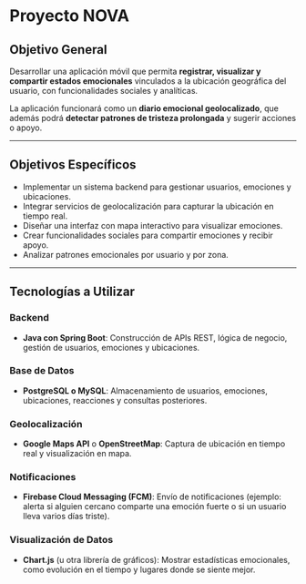 # Proyecto NOVA  

## Objetivo General  
Desarrollar una aplicación móvil que permita **registrar, visualizar y compartir estados emocionales** vinculados a la ubicación geográfica del usuario, con funcionalidades sociales y analíticas.  

La aplicación funcionará como un **diario emocional geolocalizado**, que además podrá **detectar patrones de tristeza prolongada** y sugerir acciones o apoyo.  

---

## Objetivos Específicos  
- Implementar un sistema backend para gestionar usuarios, emociones y ubicaciones.  
- Integrar servicios de geolocalización para capturar la ubicación en tiempo real.  
- Diseñar una interfaz con mapa interactivo para visualizar emociones.  
- Crear funcionalidades sociales para compartir emociones y recibir apoyo.  
- Analizar patrones emocionales por usuario y por zona.  

---

## Tecnologías a Utilizar  

### Backend  
- **Java con Spring Boot**: Construcción de APIs REST, lógica de negocio, gestión de usuarios, emociones y ubicaciones.  

### Base de Datos  
- **PostgreSQL o MySQL**: Almacenamiento de usuarios, emociones, ubicaciones, reacciones y consultas posteriores.  

### Geolocalización  
- **Google Maps API** o **OpenStreetMap**: Captura de ubicación en tiempo real y visualización en mapa.  

### Notificaciones  
- **Firebase Cloud Messaging (FCM)**: Envío de notificaciones (ejemplo: alerta si alguien cercano comparte una emoción fuerte o si un usuario lleva varios días triste).  

### Visualización de Datos  
- **Chart.js** (u otra librería de gráficos): Mostrar estadísticas emocionales, como evolución en el tiempo y lugares donde se siente mejor.  
